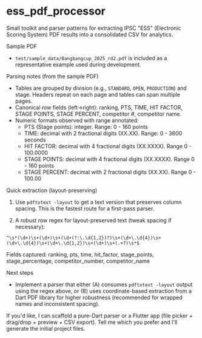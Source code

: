 # ess_pdf_processor
Small toolkit and parser patterns for extracting IPSC "ESS" (Electronic Scoring System) PDF results into a consolidated CSV for analytics.

Sample PDF
 - `test/sample_data/Bangbangcup_2025_rd2.pdf` is included as a representative example used during development.

Parsing notes (from the sample PDF)
 - Tables are grouped by division (e.g., `STANDARD`, `OPEN`, `PRODUCTION`) and stage. Headers repeat on each page and tables can span multiple pages.
 - Canonical row fields (left→right): ranking, PTS, TIME, HIT FACTOR, STAGE POINTS, STAGE PERCENT, competitor #, competitor name.
 - Numeric formats observed with range annotated:
	 - PTS (Stage points): integer. Range: 0 - 160 points
	 - TIME: decimal with 2 fractional digits (XX.XX). Range: 0 - 3600 seconds
	 - HIT FACTOR: decimal with 4 fractional digits (XX.XXXX). Range 0 - 100.0000
	 - STAGE POINTS: decimal with 4 fractional digits (XX.XXXX). Range 0 - 160 points
	 - STAGE PERCENT: decimal with 2 fractional digits (XX.XX). Range 0 - 100.00

Quick extraction (layout-preserving)
1. Use `pdftotext -layout` to get a text version that preserves column spacing. This is the fastest route for a first-pass parser.

2. A robust row regex for layout-preserved text (tweak spacing if necessary):

```
^\s*(\d+)\s+(\d+)\s+(\d+(?:\.\d{1,2})?)\s+(\d+\.\d{4})\s+(\d+\.\d{4})\s+(\d+\.\d{1,2})\s+(\d+)\s+(.+?)\s*$
```

Fields captured: ranking, pts, time, hit_factor, stage_points, stage_percentage, competitor_number, competitor_name

Next steps
 - Implement a parser that either (A) consumes `pdftotext -layout` output using the regex above, or (B) uses coordinate-based extraction from a Dart PDF library for higher robustness (recommended for wrapped names and inconsistent spacing).

If you'd like, I can scaffold a pure-Dart parser or a Flutter app (file picker + drag/drop + preview + CSV export). Tell me which you prefer and I'll generate the initial project files.

